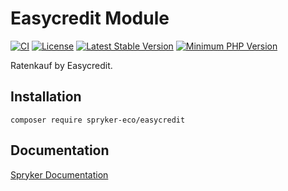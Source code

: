 # Easycredit Module
[![CI](https://github.com/spryker-eco/easycredit/actions/workflows/ci.yml/badge.svg)](https://github.com/spryker-eco/easycredit/actions/workflows/ci.yml)
[![License](https://img.shields.io/github/license/spryker-eco/easycredit.svg?b=master)](https://github.com/spryker-eco/easycredit)
[![Latest Stable Version](https://poser.pugx.org/spryker-eco/easycredit/v/stable.svg)](https://packagist.org/packages/spryker-eco/easycredit)
[![Minimum PHP Version](https://img.shields.io/badge/php-%3E%3D%207.4-8892BF.svg)](https://php.net/)

Ratenkauf by Easycredit.

## Installation

```
composer require spryker-eco/easycredit
```

## Documentation

[Spryker Documentation](https://docs.spryker.com/docs/scos/dev/technology-partner-guides/202204.0/payment-partners/ratenkauf-by-easycredit/installing-and-configuring-ratenkauf-by-easycredit.html)
